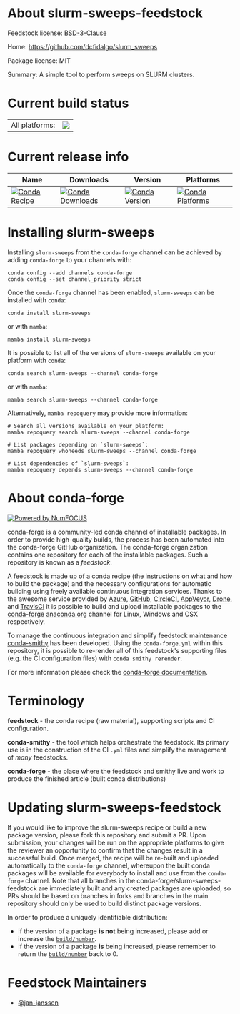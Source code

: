 About slurm-sweeps-feedstock
============================

Feedstock license: [BSD-3-Clause](https://github.com/conda-forge/slurm-sweeps-feedstock/blob/main/LICENSE.txt)

Home: https://github.com/dcfidalgo/slurm_sweeps

Package license: MIT

Summary: A simple tool to perform sweeps on SLURM clusters.

Current build status
====================


<table><tr><td>All platforms:</td>
    <td>
      <a href="https://dev.azure.com/conda-forge/feedstock-builds/_build/latest?definitionId=25354&branchName=main">
        <img src="https://dev.azure.com/conda-forge/feedstock-builds/_apis/build/status/slurm-sweeps-feedstock?branchName=main">
      </a>
    </td>
  </tr>
</table>

Current release info
====================

| Name | Downloads | Version | Platforms |
| --- | --- | --- | --- |
| [![Conda Recipe](https://img.shields.io/badge/recipe-slurm--sweeps-green.svg)](https://anaconda.org/conda-forge/slurm-sweeps) | [![Conda Downloads](https://img.shields.io/conda/dn/conda-forge/slurm-sweeps.svg)](https://anaconda.org/conda-forge/slurm-sweeps) | [![Conda Version](https://img.shields.io/conda/vn/conda-forge/slurm-sweeps.svg)](https://anaconda.org/conda-forge/slurm-sweeps) | [![Conda Platforms](https://img.shields.io/conda/pn/conda-forge/slurm-sweeps.svg)](https://anaconda.org/conda-forge/slurm-sweeps) |

Installing slurm-sweeps
=======================

Installing `slurm-sweeps` from the `conda-forge` channel can be achieved by adding `conda-forge` to your channels with:

```
conda config --add channels conda-forge
conda config --set channel_priority strict
```

Once the `conda-forge` channel has been enabled, `slurm-sweeps` can be installed with `conda`:

```
conda install slurm-sweeps
```

or with `mamba`:

```
mamba install slurm-sweeps
```

It is possible to list all of the versions of `slurm-sweeps` available on your platform with `conda`:

```
conda search slurm-sweeps --channel conda-forge
```

or with `mamba`:

```
mamba search slurm-sweeps --channel conda-forge
```

Alternatively, `mamba repoquery` may provide more information:

```
# Search all versions available on your platform:
mamba repoquery search slurm-sweeps --channel conda-forge

# List packages depending on `slurm-sweeps`:
mamba repoquery whoneeds slurm-sweeps --channel conda-forge

# List dependencies of `slurm-sweeps`:
mamba repoquery depends slurm-sweeps --channel conda-forge
```


About conda-forge
=================

[![Powered by
NumFOCUS](https://img.shields.io/badge/powered%20by-NumFOCUS-orange.svg?style=flat&colorA=E1523D&colorB=007D8A)](https://numfocus.org)

conda-forge is a community-led conda channel of installable packages.
In order to provide high-quality builds, the process has been automated into the
conda-forge GitHub organization. The conda-forge organization contains one repository
for each of the installable packages. Such a repository is known as a *feedstock*.

A feedstock is made up of a conda recipe (the instructions on what and how to build
the package) and the necessary configurations for automatic building using freely
available continuous integration services. Thanks to the awesome service provided by
[Azure](https://azure.microsoft.com/en-us/services/devops/), [GitHub](https://github.com/),
[CircleCI](https://circleci.com/), [AppVeyor](https://www.appveyor.com/),
[Drone](https://cloud.drone.io/welcome), and [TravisCI](https://travis-ci.com/)
it is possible to build and upload installable packages to the
[conda-forge](https://anaconda.org/conda-forge) [anaconda.org](https://anaconda.org/)
channel for Linux, Windows and OSX respectively.

To manage the continuous integration and simplify feedstock maintenance
[conda-smithy](https://github.com/conda-forge/conda-smithy) has been developed.
Using the ``conda-forge.yml`` within this repository, it is possible to re-render all of
this feedstock's supporting files (e.g. the CI configuration files) with ``conda smithy rerender``.

For more information please check the [conda-forge documentation](https://conda-forge.org/docs/).

Terminology
===========

**feedstock** - the conda recipe (raw material), supporting scripts and CI configuration.

**conda-smithy** - the tool which helps orchestrate the feedstock.
                   Its primary use is in the construction of the CI ``.yml`` files
                   and simplify the management of *many* feedstocks.

**conda-forge** - the place where the feedstock and smithy live and work to
                  produce the finished article (built conda distributions)


Updating slurm-sweeps-feedstock
===============================

If you would like to improve the slurm-sweeps recipe or build a new
package version, please fork this repository and submit a PR. Upon submission,
your changes will be run on the appropriate platforms to give the reviewer an
opportunity to confirm that the changes result in a successful build. Once
merged, the recipe will be re-built and uploaded automatically to the
`conda-forge` channel, whereupon the built conda packages will be available for
everybody to install and use from the `conda-forge` channel.
Note that all branches in the conda-forge/slurm-sweeps-feedstock are
immediately built and any created packages are uploaded, so PRs should be based
on branches in forks and branches in the main repository should only be used to
build distinct package versions.

In order to produce a uniquely identifiable distribution:
 * If the version of a package **is not** being increased, please add or increase
   the [``build/number``](https://docs.conda.io/projects/conda-build/en/latest/resources/define-metadata.html#build-number-and-string).
 * If the version of a package **is** being increased, please remember to return
   the [``build/number``](https://docs.conda.io/projects/conda-build/en/latest/resources/define-metadata.html#build-number-and-string)
   back to 0.

Feedstock Maintainers
=====================

* [@jan-janssen](https://github.com/jan-janssen/)

